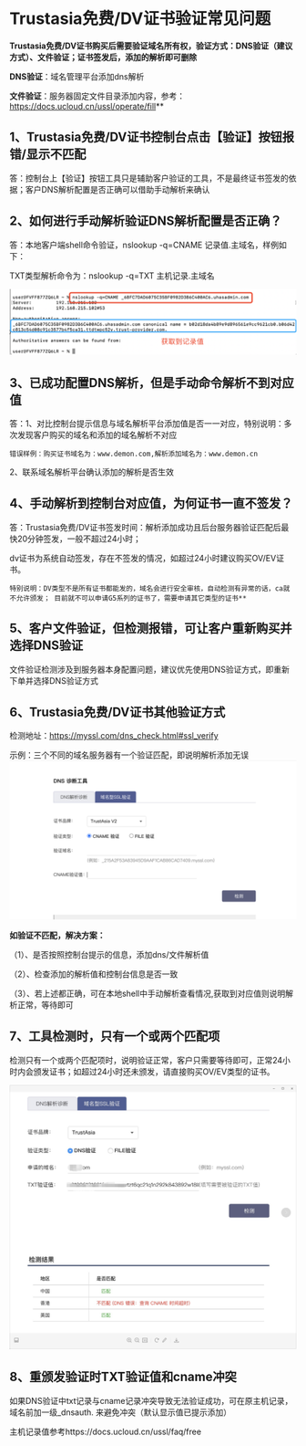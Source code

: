 

# **Trustasia免费/DV证书验证常见问题**

**Trustasia免费/DV证书购买后需要验证域名所有权，验证方式：DNS验证（建议方式）、文件验证；证书签发后，添加的解析即可删除**


**DNS验证**：域名管理平台添加dns解析

**文件验证**：服务器固定文件目录添加内容，参考：https://docs.ucloud.cn/ussl/operate/fill**

## 1、Trustasia免费/DV证书控制台点击【验证】按钮报错/显示不匹配

答：控制台上【验证】按钮工具只是辅助客户验证的工具，不是最终证书签发的依据；客户DNS解析配置是否正确可以借助手动解析来确认

## 2、如何进行手动解析验证DNS解析配置是否正确？

答：本地客户端shell命令验证，nslookup -q=CNAME 记录值.主域名，样例如下：


TXT类型解析命令为：nslookup -q=TXT 主机记录.主域名
    
![](/images/procedure/cname手动解析验证.png)


## 3、已成功配置DNS解析，但是手动命令解析不到对应值

答：1、对比控制台提示信息与域名解析平台添加值是否一一对应，特别说明：多次发现客户购买的域名和添加的域名解析不对应

    错误样例：购买证书域名为：www.demon.com,解析添加域名为：www.demon.cn
  
  2、联系域名解析平台确认添加的解析是否生效
  
## 4、手动解析到控制台对应值，为何证书一直不签发？

 答：Trustasia免费/DV证书签发时间：解析添加成功且后台服务器验证匹配后最快20分钟签发，一般不超过24小时；
 
   dv证书为系统自动签发，存在不签发的情况，如超过24小时建议购买OV/EV证书。

    特别说明：DV类型不是所有证书都能发的，域名会进行安全审核，自动检测有异常的话，ca就不允许颁发； 目前就不可以申请G5系列的证书了，需要申请其它类型的证书**

## 5、客户文件验证，但检测报错，可让客户重新购买并选择DNS验证

 文件验证检测涉及到服务器本身配置问题，建议优先使用DNS验证方式，即重新下单并选择DNS验证方式

## 6、Trustasia免费/DV证书其他验证方式


检测地址：<https://myssl.com/dns_check.html#ssl_verify>

示例：三个不同的域名服务器有一个验证匹配，即说明解析添加无误 
![](/images/procedure/亚数CNAME.png) 

**如验证不匹配，解决方案：**

（1）、是否按照控制台提示的信息，添加dns/文件解析值

（2）、检查添加的解析值和控制台信息是否一致

（3）、若上述都正确，可在本地shell中手动解析查看情况,获取到对应值则说明解析正常，等待即可


## 7、工具检测时，只有一个或两个匹配项

检测只有一个或两个匹配项时，说明验证正常，客户只需要等待即可，正常24小时内会颁发证书；如超过24小时还未颁发，请直接购买OV/EV类型的证书。

![](/images/faq/只有一个匹配项.png)

## 8、重颁发验证时TXT验证值和cname冲突

如果DNS验证中txt记录与cname记录冲突导致无法验证成功，可在原主机记录， 域名前加一级\_dnsauth. 来避免冲突（默认显示值已提示添加）

主机记录值参考https://docs.ucloud.cn/ussl/faq/free

